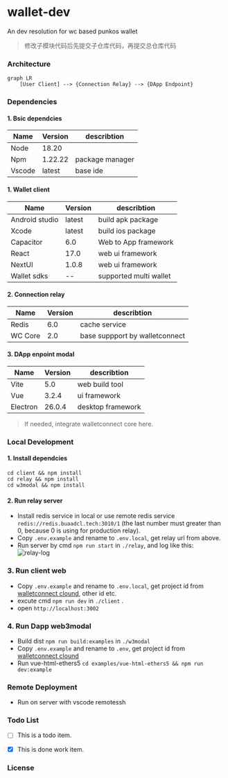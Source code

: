 # wallet-dev
An dev resolution for wc based punkos wallet

> 修改子模块代码后先提交子仓库代码，再提交总仓库代码

### Architecture

```mermaid
graph LR
    [User Client] --> {Connection Relay} --> {DApp Endpoint}
```

### Dependencies

#### 1. Bsic dependcies

| Name |Version | describtion | 
|----| ------- |  ----------- |
| Node  |  18.20 | | javascript env|
| Npm |1.22.22 | package manager |
| Vscode | latest | base ide |
 
#### 1. Wallet client

| Name |Version | describtion | 
|----| ------- |  ----------- |
| Android studio | latest| build apk package|
| Xcode | latest| build ios package|
| Capacitor | 6.0| Web to App framework |
| React | 17.0 | web ui framework |
| NextUI | 1.0.8 | web ui framework |
| Wallet sdks | -- | supported multi wallet |
 
 #### 2. Connection relay

| Name |Version | describtion | 
|----| ------- |  ----------- |
| Redis | 6.0 |  cache service|
| WC Core | 2.0| base suppport by walletconnect |

 #### 3.  DApp enpoint modal

| Name |Version | describtion | 
|----| ------- |  ----------- |
| Vite | 5.0 |  web build tool |
| Vue | 3.2.4|  ui framework |
| Electron | 26.0.4|  desktop framework |

> If needed, integrate walletconnect core here.

### Local Development
#### 1. Install dependcies
```shell
cd client && npm install 
cd relay && npm install 
cd w3modal && npm install 
```
#### 2. Run relay server

- Install redis service in local or use remote redis service `redis://redis.buaadcl.tech:3010/1` (the last number must greater than 0, because 0 is using for production relay).
- Copy `.env.example` and rename to `.env.local`,  get relay url from above.
- Run server by cmd `npm run start` in `./relay`, and log like this:
![relay-log](./relay/docs/image.png)

### 3. Run client web

- Copy `.env.example` and rename to `.env.local`,  get project id from [walletconnect clound](https://cloud.walletconnect.com/), other id etc.
- excute cmd `npm run dev` in `./client` . 
- open `http://localhost:3002`

### 4. Run Dapp web3modal

- Build dist `npm run build:examples` in `./w3modal`
- Copy `.env.example` and rename to `.env`,  get project id from [walletconnect clound](https://cloud.walletconnect.com/)
- Run vue-html-ethers5 `cd examples/vue-html-ethers5 && npm run dev:example` 

### Remote Deployment

- Run on server with vscode remotessh

### Todo List

- [ ] This is a todo item.
- [x] This is done work item.


### License